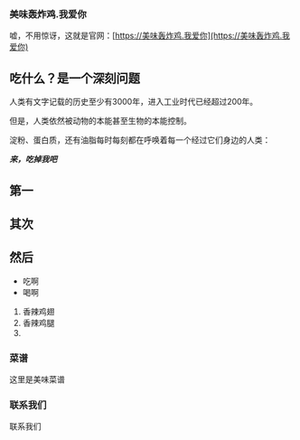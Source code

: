 ### 美味轰炸鸡.我爱你

嘘，不用惊讶，这就是官网：[https://美味轰炸鸡.我爱你](https://美味轰炸鸡.我爱你)



## 吃什么？是一个深刻问题

人类有文字记载的历史至少有3000年，进入工业时代已经超过200年。

但是，人类依然被动物的本能甚至生物的本能控制。

淀粉、蛋白质，还有油脂每时每刻都在呼唤着每一个经过它们身边的人类：

***来，吃掉我吧***





## 第一
## 其次
## 然后

- 吃啊
- 喝啊

1. 香辣鸡翅
2. 香辣鸡腿
3. 



### 菜谱

这里是美味菜谱

### 联系我们

联系我们
